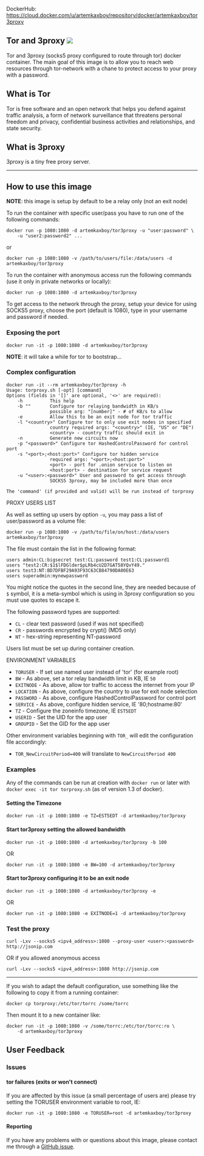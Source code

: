 DockerHub: <https://cloud.docker.com/u/artemkaxboy/repository/docker/artemkaxboy/tor3proxy>

## Tor and 3proxy ![](https://github.com/artemkaxboy/tor3proxy/workflows/Tests/badge.svg?branch=master)

Tor and 3proxy (socks5 proxy configured to route through tor) docker container.
The main goal of this image is to allow you to reach web resources through
tor-network with a chane to protect access to your proxy with a password.

## What is Tor

Tor is free software and an open network that helps you defend against traffic
analysis, a form of network surveillance that threatens personal freedom and
privacy, confidential business activities and relationships, and state security.

## What is 3proxy

3proxy is a tiny free proxy server.

---

## How to use this image

**NOTE**: this image is setup by default to be a relay only (not an exit node)

To run the container with specific user/pass you have to run one of the
following commands:

    docker run -p 1080:1080 -d artemkaxboy/tor3proxy -u "user:password" \
        -u "user2:password2" ...

or

    docker run -p 1080:1080 -v /path/to/users/file:/data/users -d artemkaxboy/tor3proxy

To run the container with anonymous access run the
following commands (use it only in private networks or locally):

    docker run -p 1080:1080 -d artemkaxboy/tor3proxy

To get access to the network through the proxy, setup your device for using
SOCKS5 proxy, choose the port (default is 1080), type in your username
and password if needed.

### Exposing the port

    docker run -it -p 1080:1080 -d artemkaxboy/tor3proxy

**NOTE**: it will take a while for tor to bootstrap...

### Complex configuration

    docker run -it --rm artemkaxboy/tor3proxy -h
    Usage: torproxy.sh [-opt] [command]
    Options (fields in '[]' are optional, '<>' are required):
        -h          This help
        -b ""       Configure tor relaying bandwidth in KB/s
                    possible arg: "[number]" - # of KB/s to allow
        -e          Allow this to be an exit node for tor traffic
        -l "<country>" Configure tor to only use exit nodes in specified
                    country required args: "<country>" (IE, "US" or "DE")
                    <country> - country traffic should exit in
        -n          Generate new circuits now
        -p "<password>" Configure tor HashedControlPassword for control port
        -s "<port>;<host:port>" Configure tor hidden service
                    required args: "<port>;<host:port>"
                    <port> - port for .onion service to listen on
                    <host:port> - destination for service request
        -u "<user>:<password>" User and password to get access through
                    SOCKS5 3proxy, may be included more than once

    The 'command' (if provided and valid) will be run instead of torproxy

PROXY USERS LIST

As well as setting up users by option `-u`, you may pass a list of
user/password as a volume file:

    docker run -p 1080:1080 -v /path/to/file/on/host:/data/users artemkaxboy/tor3proxy

The file must contain the list in the following format:
    
    users admin:CL:bigsecret test:CL:password test1:CL:password1
    users "test2:CR:$1$lFDGlder$pLRb4cU2D7GAT58YQvY49."
    users test3:NT:BD7DFBF29A93F93C63CB84790DA00E63
    users superadmin:mynewpassword

You might notice the quotes in the second line, they are needed because of
`$` symbol, it is a meta-symbol which is using in 3proxy configuration so
you must use quotes to escape it.

The following password types are supported:
* `CL` - clear text password (used if was not specified)
* `CR` - passwords encrypted by crypt() (MD5 only)
* `NT` - hex-string representing NT-password

Users list must be set up during container creation.

ENVIRONMENT VARIABLES

* `TORUSER` - If set use named user instead of 'tor' (for example root)
* `BW` - As above, set a tor relay bandwidth limit in KB, IE `50`
* `EXITNODE` - As above, allow tor traffic to access the internet from your IP
* `LOCATION` - As above, configure the country to use for exit node selection
* `PASSWORD` - As above, configure HashedControlPassword for control port
* `SERVICE` - As above, configure hidden service, IE '80;hostname:80'
* `TZ` - Configure the zoneinfo timezone, IE `EST5EDT`
* `USERID` - Set the UID for the app user
* `GROUPID` - Set the GID for the app user

Other environment variables beginning with `TOR_` will edit the configuration
file accordingly:

* `TOR_NewCircuitPeriod=400` will translate to `NewCircuitPeriod 400`

### Examples

Any of the commands can be run at creation with `docker run` or later with
`docker exec -it tor torproxy.sh` (as of version 1.3 of docker).

#### Setting the Timezone

    docker run -it -p 1080:1080 -e TZ=EST5EDT -d artemkaxboy/tor3proxy

#### Start tor3proxy setting the allowed bandwidth

    docker run -it -p 1080:1080 -d artemkaxboy/tor3proxy -b 100

OR

    docker run -it -p 1080:1080 -e BW=100 -d artemkaxboy/tor3proxy

#### Start tor3proxy configuring it to be an exit node

    docker run -it -p 1080:1080 -d artemkaxboy/tor3proxy -e

OR

    docker run -it -p 1080:1080 -e EXITNODE=1 -d artemkaxboy/tor3proxy

### Test the proxy

    curl -Lxv --socks5 <ipv4_address>:1080 --proxy-user <user>:<password> http://jsonip.com

OR if you allowed anonymous access

    curl -Lxv --socks5 <ipv4_address>:1080 http://jsonip.com

---

If you wish to adapt the default configuration, use something like the following
to copy it from a running container:

    docker cp torproxy:/etc/tor/torrc /some/torrc

Then mount it to a new container like:

    docker run -it -p 1080:1080 -v /some/torrc:/etc/tor/torrc:ro \
        -d artemkaxboy/tor3proxy

## User Feedback

### Issues

#### tor failures (exits or won't connect)

If you are affected by this issue (a small percentage of users are) please try
setting the TORUSER environment variable to root, IE:

    docker run -it -p 1080:1080 -e TORUSER=root -d artemkaxboy/tor3proxy

#### Reporting

If you have any problems with or questions about this image, please contact me
through a [GitHub issue](https://github.com/artemkaxboy/tor3proxy/issues).
